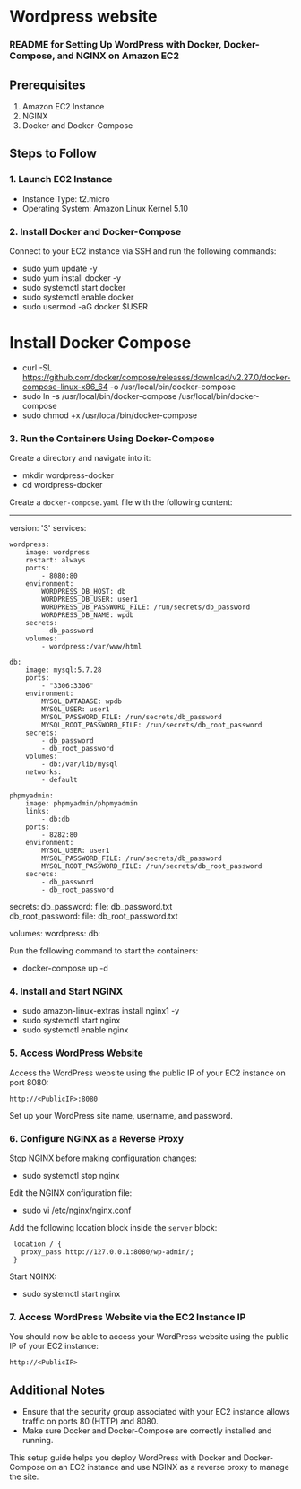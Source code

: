 # Wordpress website
### README for Setting Up WordPress with Docker, Docker-Compose, and NGINX on Amazon EC2

## Prerequisites
1. Amazon EC2 Instance
2. NGINX
3. Docker and Docker-Compose

## Steps to Follow

### 1. Launch EC2 Instance
   - Instance Type: t2.micro
   - Operating System: Amazon Linux Kernel 5.10

### 2. Install Docker and Docker-Compose
   Connect to your EC2 instance via SSH and run the following commands:
   
   - sudo yum update -y
   - sudo yum install docker -y
   - sudo systemctl start docker
   - sudo systemctl enable docker
   - sudo usermod -aG docker $USER

   # Install Docker Compose
   - curl -SL https://github.com/docker/compose/releases/download/v2.27.0/docker-compose-linux-x86_64 -o /usr/local/bin/docker-compose
   - sudo ln -s /usr/local/bin/docker-compose /usr/local/bin/docker-compose
   - sudo chmod +x /usr/local/bin/docker-compose
   
### 3. Run the Containers Using Docker-Compose
   Create a directory and navigate into it:
   
   - mkdir wordpress-docker
   - cd wordpress-docker
   

   Create a `docker-compose.yaml` file with the following content:
   
---
 version: '3'
 services:
 
    wordpress:
        image: wordpress
        restart: always
        ports: 
            - 8080:80
        environment:
            WORDPRESS_DB_HOST: db
            WORDPRESS_DB_USER: user1
            WORDPRESS_DB_PASSWORD_FILE: /run/secrets/db_password
            WORDPRESS_DB_NAME: wpdb
        secrets:
            - db_password
        volumes:
            - wordpress:/var/www/html    
            
    db:
        image: mysql:5.7.28
        ports:
            - "3306:3306"
        environment:
            MYSQL_DATABASE: wpdb
            MYSQL_USER: user1
            MYSQL_PASSWORD_FILE: /run/secrets/db_password
            MYSQL_ROOT_PASSWORD_FILE: /run/secrets/db_root_password
        secrets:
            - db_password
            - db_root_password
        volumes:
            - db:/var/lib/mysql
        networks:
            - default 
            
    phpmyadmin:
        image: phpmyadmin/phpmyadmin
        links:
            - db:db
        ports:
            - 8282:80
        environment:
            MYSQL_USER: user1
            MYSQL_PASSWORD_FILE: /run/secrets/db_password
            MYSQL_ROOT_PASSWORD_FILE: /run/secrets/db_root_password
        secrets:
            - db_password
            - db_root_password
            
secrets:
    db_password:
        file: db_password.txt    
    db_root_password:
        file: db_root_password.txt
        
volumes:
    wordpress:
    db:

   Run the following command to start the containers:

   - docker-compose up -d

### 4. Install and Start NGINX
 
   - sudo amazon-linux-extras install nginx1 -y
   - sudo systemctl start nginx
   - sudo systemctl enable nginx
 
### 5. Access WordPress Website
   Access the WordPress website using the public IP of your EC2 instance on port 8080:

   `http://<PublicIP>:8080`

   Set up your WordPress site name, username, and password.

### 6. Configure NGINX as a Reverse Proxy
   Stop NGINX before making configuration changes:
   
   - sudo systemctl stop nginx

   Edit the NGINX configuration file:

   - sudo vi /etc/nginx/nginx.conf

   Add the following location block inside the `server` block:
 
     location / {
       proxy_pass http://127.0.0.1:8080/wp-admin/;
     }
 
   Start NGINX:
  
   - sudo systemctl start nginx
   
### 7. Access WordPress Website via the EC2 Instance IP
   You should now be able to access your WordPress website using the public IP of your EC2 instance:
 
   `http://<PublicIP>`
  
## Additional Notes
- Ensure that the security group associated with your EC2 instance allows traffic on ports 80 (HTTP) and 8080.
- Make sure Docker and Docker-Compose are correctly installed and running.

This setup guide helps you deploy WordPress with Docker and Docker-Compose on an EC2 instance and use NGINX as a reverse proxy to manage the site.

